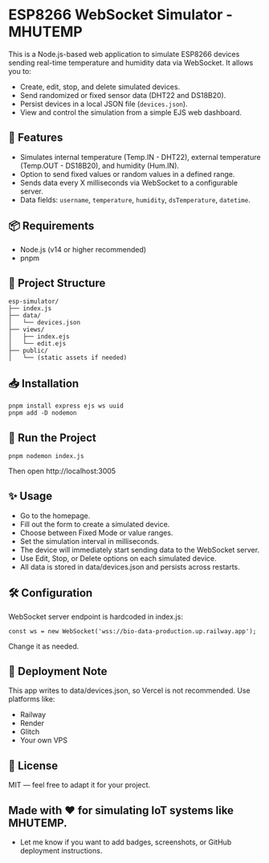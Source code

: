 # ESP8266 WebSocket Simulator - MHUTEMP

This is a Node.js-based web application to simulate ESP8266 devices sending real-time temperature and humidity data via WebSocket. It allows you to:

- Create, edit, stop, and delete simulated devices.
- Send randomized or fixed sensor data (DHT22 and DS18B20).
- Persist devices in a local JSON file (`devices.json`).
- View and control the simulation from a simple EJS web dashboard.

## 🚀 Features

- Simulates internal temperature (Temp.IN - DHT22), external temperature (Temp.OUT - DS18B20), and humidity (Hum.IN).
- Option to send fixed values or random values in a defined range.
- Sends data every X milliseconds via WebSocket to a configurable server.
- Data fields: `username`, `temperature`, `humidity`, `dsTemperature`, `datetime`.

## 📦 Requirements

- Node.js (v14 or higher recommended)
- pnpm

## 📁 Project Structure

```
esp-simulator/
├── index.js
├── data/
│   └── devices.json
├── views/
│   ├── index.ejs
│   └── edit.ejs
├── public/
│   └── (static assets if needed)
```

## 📥 Installation

```
pnpm install express ejs ws uuid
pnpm add -D nodemon
```

## 🧪 Run the Project

```
pnpm nodemon index.js
```

Then open http://localhost:3005


## ✨ Usage

- Go to the homepage.
- Fill out the form to create a simulated device.
- Choose between Fixed Mode or value ranges.
- Set the simulation interval in milliseconds.
- The device will immediately start sending data to the WebSocket server.
- Use Edit, Stop, or Delete options on each simulated device.
- All data is stored in data/devices.json and persists across restarts.


## 🛠️ Configuration
WebSocket server endpoint is hardcoded in index.js:

```
const ws = new WebSocket('wss://bio-data-production.up.railway.app');
```

Change it as needed.

## 📌 Deployment Note
This app writes to data/devices.json, so Vercel is not recommended. Use platforms like:

- Railway
- Render
- Glitch
- Your own VPS

## 📄 License
MIT — feel free to adapt it for your project.

## Made with ❤️ for simulating IoT systems like MHUTEMP.

- Let me know if you want to add badges, screenshots, or GitHub deployment instructions.
 
